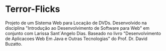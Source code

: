 # Terror-Flicks

Projeto de um Sistema Web para Locação de DVDs. Desenvolvido na disciplina "Introdução ao Desenvolvimento de Software para Web" em conjunto com Larissa Sant´Angelo Dias. Baseado no livro "Desenvolvimento de Aplicacoes Web Em Java e Outras Tecnologias" do Prof. Dr. David Buzatto.
